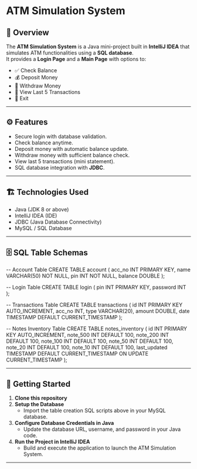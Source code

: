# ATM Simulation System

## 📌 Overview
The **ATM Simulation System** is a Java mini-project built in **IntelliJ IDEA** that simulates ATM functionalities using a **SQL database**.  
It provides a **Login Page** and a **Main Page** with options to:  
- ✅ Check Balance  
- 💰 Deposit Money  
- 💸 Withdraw Money  
- 📜 View Last 5 Transactions  
- 🚪 Exit  

---

## ⚙️ Features
- Secure login with database validation.  
- Check balance anytime.  
- Deposit money with automatic balance update.  
- Withdraw money with sufficient balance check.  
- View last 5 transactions (mini statement).  
- SQL database integration with **JDBC**.  

---

## 🏗️ Technologies Used
- Java (JDK 8 or above)  
- IntelliJ IDEA (IDE)  
- JDBC (Java Database Connectivity)  
- MySQL / SQL Database  

---

## 🗄️ SQL Table Schemas

-- Account Table
CREATE TABLE account (
acc_no INT PRIMARY KEY,
name VARCHAR(50) NOT NULL,
pin INT NOT NULL,
balance DOUBLE
);

-- Login Table
CREATE TABLE login (
pin INT PRIMARY KEY,
password INT
);

-- Transactions Table
CREATE TABLE transactions (
id INT PRIMARY KEY AUTO_INCREMENT,
acc_no INT,
type VARCHAR(20),
amount DOUBLE,
date TIMESTAMP DEFAULT CURRENT_TIMESTAMP
);

-- Notes Inventory Table
CREATE TABLE notes_inventory (
id INT PRIMARY KEY AUTO_INCREMENT,
note_500 INT DEFAULT 100,
note_200 INT DEFAULT 100,
note_100 INT DEFAULT 100,
note_50 INT DEFAULT 100,
note_20 INT DEFAULT 100,
note_10 INT DEFAULT 100,
last_updated TIMESTAMP DEFAULT CURRENT_TIMESTAMP ON UPDATE CURRENT_TIMESTAMP
);


---


## 🚀 Getting Started

1. **Clone this repository**  
2. **Setup the Database**  
   - Import the table creation SQL scripts above in your MySQL database.
3. **Configure Database Credentials in Java**  
   - Update the database URL, username, and password in your Java code.
4. **Run the Project in IntelliJ IDEA**  
   - Build and execute the application to launch the ATM Simulation System.

---

